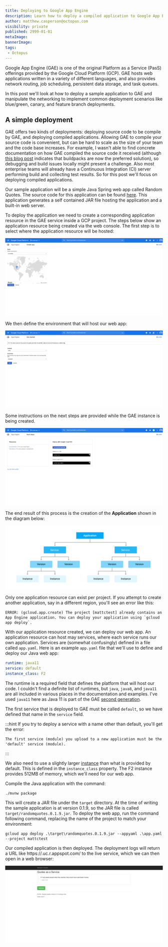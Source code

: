 ```yaml
---
title: Deploying to Google App Engine
description: Learn how to deploy a compiled application to Google App Engine
author: matthew.casperson@octopus.com
visibility: private
published: 2999-01-01
metaImage: 
bannerImage: 
tags:
 - Octopus
---
```


Google App Engine (GAE) is one of the original Platform as a Service (PasS) offerings provided by the Google Cloud Platform (GCP). GAE hosts web applications written in a variety of different languages, and also provides network routing, job scheduling, persistent data storage, and task queues.

In this post we'll look at how to deploy a sample application to GAE and manipulate the networking to implement common deployment scenarios like blue/green, canary, and feature branch deployments.

## A simple deployment

GAE offers two kinds of deployments: deploying source code to be compile by GAE, and deploying compiled applications. Allowing GAE to compile your source code is convenient, but can be hard to scale as the size of your team and the code base increases. For example, I wasn't able to find concrete documentation on how GAE compiled the source code it received (although [this blog post](https://cloud.google.com/blog/products/containers-kubernetes/google-cloud-now-supports-buildpacks) indicates that buildpacks are now the preferred solution), so debugging and build issues locally might present a challenge. Also most enterprise teams will already have a Continuous Integration (CI) server performing build and collecting test results. So for this post we'll focus on deploying compiled applications.

Our sample application will be a simple Java Spring web app called Random Quotes. The source code for this application can be found [here](https://github.com/OctopusSamples/RandomQuotes-Java). This application generates a self contained JAR file hosting the application and a built-in web server.

To deploy the application we need to create a corresponding application resource in the GAE service inside a GCP project. The steps below show an application resource being created via the web console. The first step is to select where the application resource will be hosted:

![](location.png "width=500")

We then define the environment that will host our web app:

![](language.png "width=500")

Some instructions on the next steps are provided while the GAE instance is being created.

![](instructions.png "width=500")

The end result of this process is the creation of the **Application** shown in the diagram below:

![](modules_hierarchy.svg "width=500")

Only one application resource can exist per project. If you attempt to create another application, say in a different region, you'll see an error like this:

```
ERROR: (gcloud.app.create) The project [mattctest] already contains an App Engine application. You can deploy your application using `gcloud app deploy`.
```

With our application resource created, we can deploy our web app. An application resource can host may services, where each service runs our own application. Services are (somewhat confusingly) defined in a file called `app.yaml`. Here is an example `app.yaml` file that we'll use to define and deploy our Java web app:

```yaml
runtime: java11
service: default
instance_class: F2
```

The runtime is a required field that defines the platform that will host our code. I couldn't find a definite list of runtimes, but `java`, `java8`, and `java11` are all included in various places in the documentation and examples. I've used `java11` here as Java 11 is part of the GAE [second generation](https://cloud.google.com/appengine/docs/standard/runtimes).

The first service that is deployed to GAE must be called `default`, so we have defined that name in the `service` field.

:::hint
If you try to deploy a service with a name other than default, you'll get the error:

```
The first service (module) you upload to a new application must be the 'default' service (module).
```
:::

We also need to use a slightly larger [instance](https://cloud.google.com/appengine/docs/standard#instance_classes) than what is provided by default. This is defined in the `instance_class` property. The F2 instance provides 512MB of memory, which we'll need for our web app.

Compile the Java application with the command:

```
./mvnw package
```

This will create a JAR file under the `target` directory. At the time of writing the sample application is at version 0.1.9, so the JAR file is called `target/randomquotes.0.1.9.jar`. To deploy the web app, run the command following command, replacing the name of the project to match your environment:

```
gcloud app deploy .\target\randomquotes.0.1.9.jar --appyaml .\app.yaml --project mattctest
```

Our compiled application is then deployed. The deployment logs will return a URL like https://<projectname>.uc.r.appspot.com/ to the live service, which we can then open in a web browser:

![](randomquotes.png "width=500")